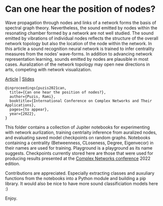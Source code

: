 # Can one hear the position of nodes? 

Wave propagation through nodes and links of a network forms
the basis of spectral graph theory. Nevertheless, the sound emitted by
nodes within the resonating chamber formed by a network are not well
studied. The sound emitted by vibrations of individual nodes reflects the
structure of the overall network topology but also the location of the node
within the network. In this article a sound recognition neural network
is trained to infer centrality measures from the nodes’ wave-forms. In
addition to advancing network representation learning, sounds emitted by
nodes are plausible in most cases. Auralization of the network topology
may open new directions in arts, competing with network visualization.

[Article](https://github.com/puzis/centrality-learning/raw/main/centrality_from_auralized_nodes/Can_one_hear_the_position_of_nodes.pdf)
 | 
[Slides](https://github.com/puzis/centrality-learning/raw/main/centrality_from_auralized_nodes/Can_one_hear_the_position_of_nodes_slides.pdf)

```
@inproceedings{puzis2021can,
  title={Can one hear the position of nodes?},
  author={Puzis, Rami},
  booktitle={International Conference on Complex Networks and Their Applications},
  pages={to appear},
  year={2022},
}
```

This folder contains a collection of Jupiter notebooks for experimenting with network aurlization, training centrlaity inference from auralized nodes, and evaluating saved model checkpoints on random graphs. Notebooks containing a centrality (Betweenness, CLoseness, Degree, Eigenvecor) in their names are used for training. Playground is a playground as its name suggests. Checkpoints currently stored here are those that were used for producing results presented at the [Complex Networks conference](https://complexnetworks.org/) 2022 edition. 

Contributions are appreciated. Especially extracting classes and auxuliary functions from the notebooks into a Python module and building a pip library. 
It would also be nice to have more sound classificiation models here :) 

Enjoy. 
